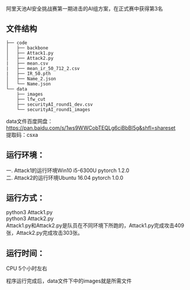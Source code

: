 阿里天池AI安全挑战赛第一期进击的AI组方案，在正式赛中获得第3名

## 文件结构
```
├── code
│   ├── backbone
│   ├── Attack1.py
│   ├── Attack2.py
|   ├── mean.csv
|   ├── mean_ir_50_712_2.csv
|   ├── IR_50.pth
│   ├── Name_2.json
│   └── Name.json
└── data
    ├── images
    ├── lfw_cut    
    ├── securityAI_round1_dev.csv
    └── securityAI_round1_images
```

data文件百度网盘：[https://pan.baidu.com/s/1ws9WWCobTEQLg6ciBbBl5g&shfl=shareset ](https://pan.baidu.com/s/1ws9WWCobTEQLg6ciBbBl5g&shfl=shareset)  
提取码：csxa

## 运行环境：

一. Attack1的运行环境Win10 i5-6300U pytorch 1.2.0  
二. Attack2的运行环境Ubuntu 16.04 pytorch 1.0.0  

## 运行方式：
python3 Attack1.py  
python3 Attack2.py  
Attack1.py和Attack2.py是队员在不同环境下所跑的，Attack1.py完成攻击409张，Attack2.py完成攻击303张。  

## 运行时间：

CPU 5个小时左右  

程序运行完成后，data文件下中的images就是所需文件

